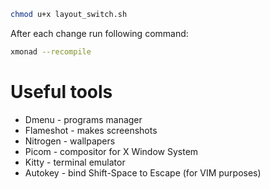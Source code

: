 ```sh
chmod u+x layout_switch.sh
```

After each change run following command:
```sh
xmonad --recompile
```

# Useful tools
* Dmenu - programs manager
* Flameshot - makes screenshots
* Nitrogen - wallpapers
* Picom - compositor for X Window System
* Kitty - terminal emulator
* Autokey - bind Shift-Space to Escape (for VIM purposes)
